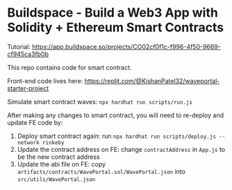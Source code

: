 # Buildspace - Build a Web3 App with Solidity + Ethereum Smart Contracts

Tutorial: https://app.buildspace.so/projects/CO02cf0f1c-f996-4f50-9669-cf945ca3fb0b

This repo contains code for smart contract.

Front-end code lives here: https://replit.com/@KishanPatel32/waveportal-starter-project

Simulate smart contract waves: `npx hardhat run scripts/run.js`

After making any changes to smart contract, you will need to re-deploy and update FE code by:
1. Deploy smart contract again: run `npx hardhat run scripts/deploy.js --network rinkeby`
2. Update the contract address on FE: change `contractAddress` in `App.js` to be the new contract address
3. Update the abi file on FE: copy `artifacts/contracts/WavePortal.sol/WavePortal.json` into `src/utils/WavePortal.json`
